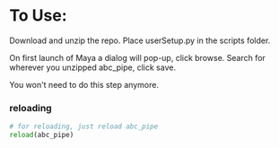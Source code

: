 # To Use:

Download and unzip the repo.
Place userSetup.py in the scripts folder.

On first launch of Maya a dialog will pop-up, click browse. Search for wherever you unzipped abc_pipe, click save.

You won't need to do this step anymore.

### reloading
~~~ python
# for reloading, just reload abc_pipe
reload(abc_pipe)
~~~
